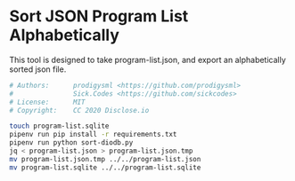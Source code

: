 # Sort JSON Program List Alphabetically

This tool is designed to take program-list.json, and export an alphabetically sorted json file. 

```bash
# Authors:      prodigysml <https://github.com/prodigysml>
#               Sick.Codes <https://github.com/sickcodes>
# License:      MIT
# Copyright:    CC 2020 Disclose.io

touch program-list.sqlite
pipenv run pip install -r requirements.txt
pipenv run python sort-diodb.py
jq < program-list.json > program-list.json.tmp
mv program-list.json.tmp ../../program-list.json
mv program-list.sqlite ../../program-list.sqlite

```
